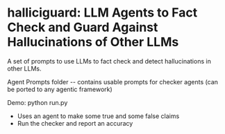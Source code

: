 # halliciguard: LLM Agents to Fact Check and Guard Against Hallucinations of Other LLMs

A set of prompts to use LLMs to fact check and detect hallucinations in other LLMs.

Agent Prompts folder -- contains usable prompts for checker agents (can be ported to any agentic framework)

Demo: python run.py 
  * Uses an agent to make some true and some false claims
  * Run the checker and report an accuracy
